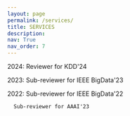 ```yaml
---
layout: page
permalink: /services/
title: SERVICES
description:
nav: True
nav_order: 7
---
```

2024: Reviewer for KDD'24

2023: Sub-reviewer for IEEE BigData'23

2022: Sub-reviewer for IEEE BigData'22

      Sub-reviewer for AAAI'23
